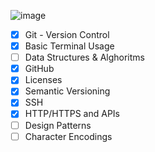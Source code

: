 ![image](https://raw.githubusercontent.com/kamranahmedse/developer-roadmap/master/img/intro.png)

 - [x] Git - Version Control
 - [x] Basic Terminal Usage
 - [ ] Data Structures & Alghoritms
 - [x] GitHub
 - [x] Licenses
 - [x] Semantic Versioning
 - [x] SSH
 - [x] HTTP/HTTPS and APIs
 - [ ] Design Patterns
 - [ ] Character Encodings
